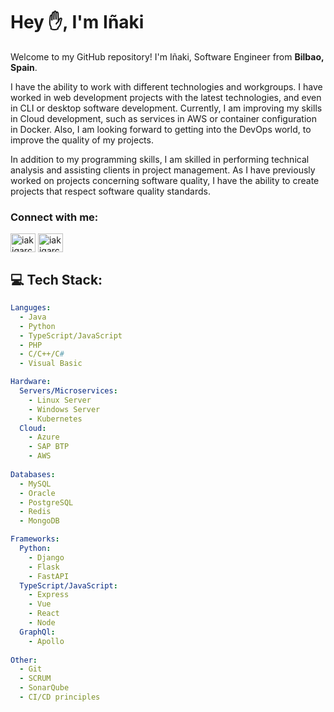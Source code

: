 <h1 align="left">Hey ✋, I'm Iñaki</h1>

Welcome to my GitHub repository!
I'm Iñaki, Software Engineer from **Bilbao, Spain**.

I have the ability to work with different technologies and workgroups. I have worked in web development projects with the latest technologies, and even in CLI or desktop software development. Currently, I am improving my skills in Cloud development, such as services in AWS or container configuration in Docker. Also, I am looking forward to getting into the DevOps world, to improve the quality of my projects.

In addition to my programming skills, I am skilled in performing technical analysis and assisting clients in project management. As I have previously worked on projects concerning software quality, I have the ability to create projects that respect software quality standards.

<h3 align="left">Connect with me:</h3>
<p align="left">
<a href="https://www.linkedin.com/in/iakigarcia" target="blank"><img align="center" src="https://raw.githubusercontent.com/rahuldkjain/github-profile-readme-generator/master/src/images/icons/Social/linked-in-alt.svg" alt="iakigarci" height="30" width="40" /></a>
<a href="https://stackoverflow.com/users/iakigarci" target="blank"><img align="center" src="https://raw.githubusercontent.com/rahuldkjain/github-profile-readme-generator/master/src/images/icons/Social/stack-overflow.svg" alt="iakigarci" height="30" width="40" /></a>
</p>

## 💻 Tech Stack:
```yml
Languges:
  - Java
  - Python
  - TypeScript/JavaScript
  - PHP
  - C/C++/C#
  - Visual Basic

Hardware:
  Servers/Microservices: 
    - Linux Server
    - Windows Server
    - Kubernetes
  Cloud:
    - Azure
    - SAP BTP
    - AWS
    
Databases:
  - MySQL
  - Oracle
  - PostgreSQL
  - Redis
  - MongoDB

Frameworks:
  Python:
    - Django
    - Flask
    - FastAPI
  TypeScript/JavaScript:
    - Express
    - Vue
    - React
    - Node
  GraphQl: 
    - Apollo
    
Other: 
  - Git
  - SCRUM
  - SonarQube
  - CI/CD principles
```
